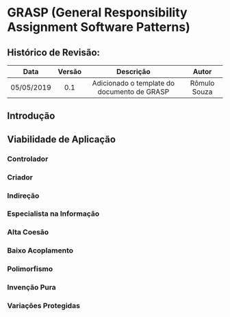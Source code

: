 # GRASP (General Responsibility Assignment Software Patterns)

## Histórico de Revisão:
| Data | Versão | Descrição | Autor |
|:---:|:---:|:---:|:---:|
|05/05/2019|0.1| Adicionado o template do documento de GRASP | Rômulo Souza |

## Introdução

## Viabilidade de Aplicação

### Controlador

### Criador

### Indireção

### Especialista na Informação

### Alta Coesão

### Baixo Acoplamento

### Polimorfismo

### Invenção Pura

### Variações Protegidas
